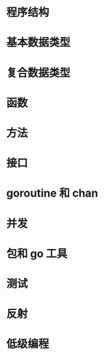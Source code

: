 # 程序结构

# 基本数据类型

# 复合数据类型

# 函数

# 方法

# 接口

# goroutine 和 chan

# 并发

# 包和 go 工具

# 测试

# 反射

# 低级编程